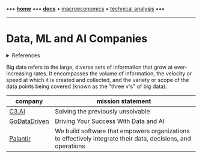 [//]: # "START - Navigation between Markdown pages inside of GitHub."

••• **[home](/README.md)** ••• **[docs](/docs/index.md)** • [macroeconomics](/docs/index.md#macroeconomics) • [technical analysis](/docs/index.md#technical-analysis) •••

[//]: # "END - Navigation between Markdown pages inside of GitHub."

---

# Data, ML and AI Companies

<details><summary>References</summary>

---

- [Investopedia | Big Data](https://www.investopedia.com/terms/b/big-data.asp)

---

</details>

Big data refers to the large, diverse sets of information that grow at ever-increasing rates. It encompasses the volume of information, the velocity or speed at which it is created and collected, and the variety or scope of the data points being covered (known as the "three v's" of big data).

| company                                  | mission statement                                                                                            |
| ---------------------------------------- | ------------------------------------------------------------------------------------------------------------ |
| [C3.AI](https://c3.ai)                   | Solving the previously unsolvable                                                                            |
| [GoDataDriven](https://godatadriven.com) | Driving Your Success With Data and AI                                                                        |
| [Palantir](https://www.palantir.com)     | We build software that empowers organizations to effectively integrate their data, decisions, and operations |
